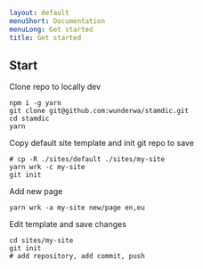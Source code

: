 ```yaml
layout: default
menuShort: Documentation
menuLong: Get started
title: Get started
```
<!--config-->
## Start


Clone repo to locally dev 

```shell
npm i -g yarn
git clone git@github.com:wunderwa/stamdic.git
cd stamdic
yarn
```

Copy default site template and init git repo to save  

```shell
# cp -R ./sites/default ./sites/my-site
yarn wrk -c my-site
git init
```

Add new page

```shell
yarn wrk -a my-site new/page en,eu  
```

Edit template and save changes

```shell
cd sites/my-site
git init
# add repository, add commit, push  
```

